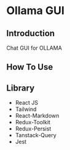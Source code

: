 # Ollama GUI

## Introduction
Chat GUI for OLLAMA

## How To Use


## Library
- React JS
- Tailwind
- React-Markdown
- Redux-Toolkit
- Redux-Persist
- Tanstack-Query
- Jest
